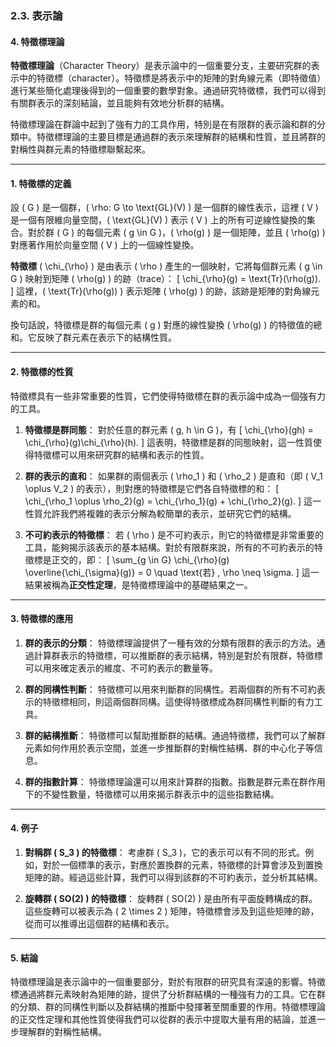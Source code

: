 ### 2.3. 表示論
#### 4. 特徵標理論

**特徵標理論**（Character Theory）是表示論中的一個重要分支，主要研究群的表示中的特徵標（character）。特徵標是將表示中的矩陣的對角線元素（即特徵值）進行某些簡化處理後得到的一個重要的數學對象。通過研究特徵標，我們可以得到有關群表示的深刻結論，並且能夠有效地分析群的結構。

特徵標理論在群論中起到了強有力的工具作用，特別是在有限群的表示論和群的分類中。特徵標理論的主要目標是通過群的表示來理解群的結構和性質，並且將群的對稱性與群元素的特徵標聯繫起來。

---

#### 1. 特徵標的定義

設 \( G \) 是一個群，\( \rho: G \to \text{GL}(V) \) 是一個群的線性表示，這裡 \( V \) 是一個有限維向量空間，\( \text{GL}(V) \) 表示 \( V \) 上的所有可逆線性變換的集合。對於群 \( G \) 的每個元素 \( g \in G \)，\( \rho(g) \) 是一個矩陣，並且 \( \rho(g) \) 對應著作用於向量空間 \( V \) 上的一個線性變換。

**特徵標** \( \chi_{\rho} \) 是由表示 \( \rho \) 產生的一個映射，它將每個群元素 \( g \in G \) 映射到矩陣 \( \rho(g) \) 的跡（trace）：
\[
\chi_{\rho}(g) = \text{Tr}(\rho(g)).
\]
這裡，\( \text{Tr}(\rho(g)) \) 表示矩陣 \( \rho(g) \) 的跡，該跡是矩陣的對角線元素的和。

換句話說，特徵標是群的每個元素 \( g \) 對應的線性變換 \( \rho(g) \) 的特徵值的總和。它反映了群元素在表示下的結構性質。

---

#### 2. 特徵標的性質

特徵標具有一些非常重要的性質，它們使得特徵標在群的表示論中成為一個強有力的工具。

1. **特徵標是群同態**：
   對於任意的群元素 \( g, h \in G \)，有
   \[
   \chi_{\rho}(gh) = \chi_{\rho}(g)\chi_{\rho}(h).
   \]
   這表明，特徵標是群的同態映射，這一性質使得特徵標可以用來研究群的結構和表示的性質。

2. **群的表示的直和**：
   如果群的兩個表示 \( \rho_1 \) 和 \( \rho_2 \) 是直和（即 \( V_1 \oplus V_2 \) 的表示），則對應的特徵標是它們各自特徵標的和：
   \[
   \chi_{\rho_1 \oplus \rho_2}(g) = \chi_{\rho_1}(g) + \chi_{\rho_2}(g).
   \]
   這一性質允許我們將複雜的表示分解為較簡單的表示，並研究它們的結構。

3. **不可約表示的特徵標**：
   若 \( \rho \) 是不可約表示，則它的特徵標是非常重要的工具，能夠揭示該表示的基本結構。對於有限群來說，所有的不可約表示的特徵標是正交的，即：
   \[
   \sum_{g \in G} \chi_{\rho}(g) \overline{\chi_{\sigma}(g)} = 0 \quad \text{若} \, \rho \neq \sigma.
   \]
   這一結果被稱為**正交性定理**，是特徵標理論中的基礎結果之一。

---

#### 3. 特徵標的應用

1. **群的表示的分類**：
   特徵標理論提供了一種有效的分類有限群的表示的方法。通過計算群表示的特徵標，可以推斷群的表示結構，特別是對於有限群，特徵標可以用來確定表示的維度、不可約表示的數量等。

2. **群的同構性判斷**：
   特徵標可以用來判斷群的同構性。若兩個群的所有不可約表示的特徵標相同，則這兩個群同構。這使得特徵標成為群同構性判斷的有力工具。

3. **群的結構推斷**：
   特徵標可以幫助推斷群的結構。通過特徵標，我們可以了解群元素如何作用於表示空間，並進一步推斷群的對稱性結構、群的中心化子等信息。

4. **群的指數計算**：
   特徵標理論還可以用來計算群的指數。指數是群元素在群作用下的不變性數量，特徵標可以用來揭示群表示中的這些指數結構。

---

#### 4. 例子

1. **對稱群 \( S_3 \) 的特徵標**：
   考慮群 \( S_3 \)，它的表示可以有不同的形式。例如，對於一個標準的表示，對應於置換群的元素，特徵標的計算會涉及到置換矩陣的跡。經過這些計算，我們可以得到該群的不可約表示，並分析其結構。

2. **旋轉群 \( SO(2) \) 的特徵標**：
   旋轉群 \( SO(2) \) 是由所有平面旋轉構成的群。這些旋轉可以被表示為 \( 2 \times 2 \) 矩陣，特徵標會涉及到這些矩陣的跡，從而可以推導出這個群的結構和表示。

---

#### 5. 結論

特徵標理論是表示論中的一個重要部分，對於有限群的研究具有深遠的影響。特徵標通過將群元素映射為矩陣的跡，提供了分析群結構的一種強有力的工具。它在群的分類、群的同構性判斷以及群結構的推斷中發揮著至關重要的作用。特徵標理論的正交性定理和其他性質使得我們可以從群的表示中提取大量有用的結論，並進一步理解群的對稱性結構。
